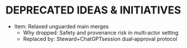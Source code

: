 # DEPRECATED IDEAS & INITIATIVES
- Item: Relaxed unguarded main merges
  - Why dropped: Safety and provenance risk in multi‑actor setting
  - Replaced by: Steward+ChatGPTsession dual‑approval protocol

